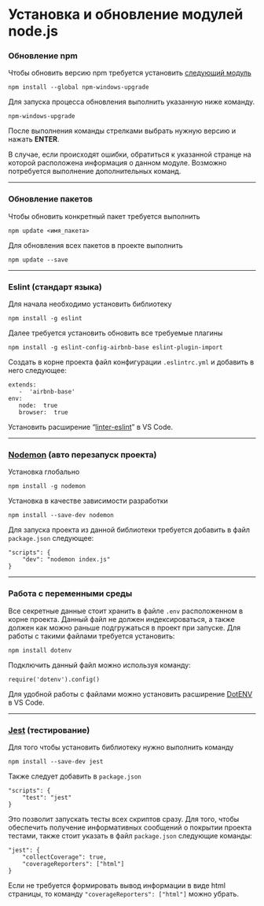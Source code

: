 ﻿# Установка и обновление модулей node.js
### Обновление npm
Чтобы обновить версию npm требуется установить [следующий модуль](https://www.npmjs.com/package/npm-windows-upgrade) 

    npm install --global npm-windows-upgrade
    
Для запуска процесса обновления выполнить указанную ниже команду.

    npm-windows-upgrade

После выполнения команды стрелками выбрать нужную версию и нажать **ENTER**.

В случае, если происходят ошибки, обратиться к указанной странце на которой расположена информация о данном модуле. Возможно потребуется выполнение дополнительных команд.

---
### Обновление пакетов
Чтобы обновить конкретный пакет требуется выполнить 

    npm update <имя_пакета>
Для обновления всех пакетов в проекте выполнить

    npm update --save

---
### Eslint (стандарт языка)
Для начала необходимо установить библиотеку

    npm install -g eslint
Далее требуется установить обновить все требуемые плагины

    npm install -g eslint-config-airbnb-base eslint-plugin-import
Создать в корне проекта файл конфигурации `.eslintrc.yml` и добавить в него следующее:

    extends:  
	   -  'airbnb-base'  
	env:  
	   node:  true  
	   browser:  true
Установить расширение “[linter-eslint](https://marketplace.visualstudio.com/items?itemName=dbaeumer.vscode-eslint)” в VS Code.

---
### [Nodemon](https://www.npmjs.com/package/nodemon) (авто перезапуск проекта)

Установка глобально

    npm install -g nodemon
Установка в качестве зависимости разработки

    npm install --save-dev nodemon
Для запуска проекта из данной библиотеки требуется добавить в файл `package.json` следующее:

    "scripts": {
	    "dev": "nodemon index.js"
	}

---
### Работа с переменными среды
Все секретные данные стоит хранить в файле `.env` расположенном в корне проекта. Данный файл не должен индексироваться, а также должен как можно раньше подгружаться в проект при запуске. Для работы с такими файлами требуется установить:

    npm install dotenv

Подключить данный файл можно используя команду:

    require('dotenv').config()

Для удобной работы с файлами можно установить расширение [DotENV](https://marketplace.visualstudio.com/items?itemName=mikestead.dotenv) в VS Code.

---
### [Jest](https://jestjs.io/docs/en/getting-started) (тестирование)
Для того чтобы установить библиотеку нужно выполнить команду
 
    npm install --save-dev jest
Также следует добавить в `package.json`

    "scripts": {
	    "test": "jest"
    }
Это позволит запускать тесты всех скриптов сразу.
Для того, чтобы обеспечить получение информативных сообщений о покрытии проекта тестами, также стоит указать в файл `package.json` следующие команды:

    "jest": {
	    "collectCoverage": true,
	    "coverageReporters": ["html"]
    }
 Если не требуется формировать вывод информации в виде html страницы, то команду `"coverageReporters": ["html"]` можно убрать.

